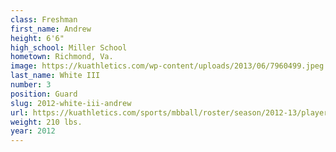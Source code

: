 ```yaml
---
class: Freshman
first_name: Andrew
height: 6'6"
high_school: Miller School
hometown: Richmond, Va.
image: https://kuathletics.com/wp-content/uploads/2013/06/7960499.jpeg
last_name: White III
number: 3
position: Guard
slug: 2012-white-iii-andrew
url: https://kuathletics.com/sports/mbball/roster/season/2012-13/player/andrew-white-iii/
weight: 210 lbs.
year: 2012
---
```

